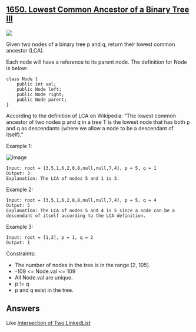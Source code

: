 ## [1650. Lowest Common Ancestor of a Binary Tree III](https://leetcode.com/problems/lowest-common-ancestor-of-a-binary-tree-iii/)

![](https://github.com/weltond/DataStructure/blob/master/medium.PNG)

Given two nodes of a binary tree p and q, return their lowest common ancestor (LCA).

Each node will have a reference to its parent node. The definition for Node is below:
```
class Node {
    public int val;
    public Node left;
    public Node right;
    public Node parent;
}
```

According to the definition of LCA on Wikipedia: "The lowest common ancestor of two nodes p and q in a tree T is the lowest node that has both p and q as descendants (where we allow a node to be a descendant of itself)."

 

Example 1:

![image](https://user-images.githubusercontent.com/9000286/149817343-25d43c02-e5f5-487f-812c-3d9f80df7e12.png)

```
Input: root = [3,5,1,6,2,0,8,null,null,7,4], p = 5, q = 1
Output: 3
Explanation: The LCA of nodes 5 and 1 is 3.
```

Example 2:

```
Input: root = [3,5,1,6,2,0,8,null,null,7,4], p = 5, q = 4
Output: 5
Explanation: The LCA of nodes 5 and 4 is 5 since a node can be a descendant of itself according to the LCA definition.
```

Example 3:

```
Input: root = [1,2], p = 1, q = 2
Output: 1
``` 

Constraints:

- The number of nodes in the tree is in the range [2, 105].
- -109 <= Node.val <= 109
- All Node.val are unique.
- p != q
- p and q exist in the tree.

## Answers

Like [Intersection of Two LinkedList](https://github.com/weltond/DataStructure/blob/master/LeetCode/linkedlist/Lc160IntersectionOfTwoLinkedList.java)

```java

```
